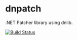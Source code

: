 # dnpatch
.NET Patcher library using dnlib.

[![Build Status](https://travis-ci.org/ioncodes/dnpatch.svg?branch=master)](https://travis-ci.org/ioncodes/dnpatch)
